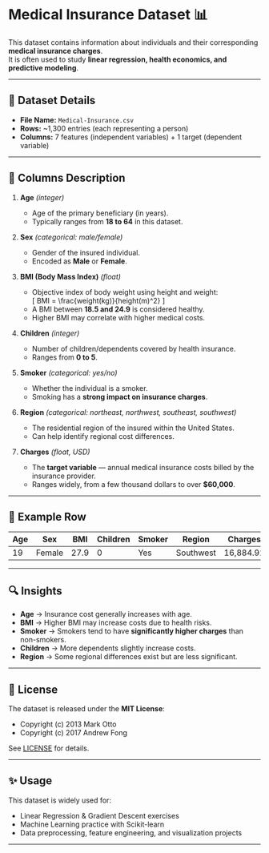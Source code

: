 # Medical Insurance Dataset 📊

This dataset contains information about individuals and their corresponding **medical insurance charges**.  
It is often used to study **linear regression, health economics, and predictive modeling**.

---

## 📂 Dataset Details

- **File Name:** `Medical-Insurance.csv`  
- **Rows:** ~1,300 entries (each representing a person)  
- **Columns:** 7 features (independent variables) + 1 target (dependent variable)  

---

## 📑 Columns Description

1. **Age** *(integer)*  
   - Age of the primary beneficiary (in years).  
   - Typically ranges from **18 to 64** in this dataset.  

2. **Sex** *(categorical: male/female)*  
   - Gender of the insured individual.  
   - Encoded as **Male** or **Female**.  

3. **BMI (Body Mass Index)** *(float)*  
   - Objective index of body weight using height and weight:  
     \[
     BMI = \frac{weight(kg)}{height(m)^2}
     \]  
   - A BMI between **18.5 and 24.9** is considered healthy.  
   - Higher BMI may correlate with higher medical costs.  

4. **Children** *(integer)*  
   - Number of children/dependents covered by health insurance.  
   - Ranges from **0 to 5**.  

5. **Smoker** *(categorical: yes/no)*  
   - Whether the individual is a smoker.  
   - Smoking has a **strong impact on insurance charges**.  

6. **Region** *(categorical: northeast, northwest, southeast, southwest)*  
   - The residential region of the insured within the United States.  
   - Can help identify regional cost differences.  

7. **Charges** *(float, USD)*  
   - The **target variable** — annual medical insurance costs billed by the insurance provider.  
   - Ranges widely, from a few thousand dollars to over **$60,000**.  

---

## 🧾 Example Row

| Age | Sex   | BMI   | Children | Smoker | Region    | Charges   |
|-----|-------|-------|----------|--------|-----------|-----------|
| 19  | Female| 27.9  | 0        | Yes    | Southwest | 16,884.92 |

---

## 🔍 Insights

- **Age** → Insurance cost generally increases with age.  
- **BMI** → Higher BMI may increase costs due to health risks.  
- **Smoker** → Smokers tend to have **significantly higher charges** than non-smokers.  
- **Children** → More dependents slightly increase costs.  
- **Region** → Some regional differences exist but are less significant.  

---

## 📜 License

The dataset is released under the **MIT License**:  
- Copyright (c) 2013 Mark Otto  
- Copyright (c) 2017 Andrew Fong  

See [LICENSE](../LICENSE) for details.  

---

## ✨ Usage

This dataset is widely used for:  
- Linear Regression & Gradient Descent exercises  
- Machine Learning practice with Scikit-learn  
- Data preprocessing, feature engineering, and visualization projects  

---
